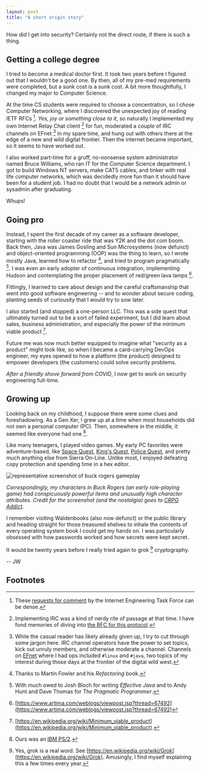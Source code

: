 ```yaml
---
layout: post
title: "A short origin story"
---
```

How did I get into security? Certainly not the direct route, if there is such a thing.

## Getting a college degree
I tried to become a medical doctor first. It took two years before I figured out that I wouldn't be a good one. By then, all of my pre-med requirements were completed, but a sunk cost is a sunk cost. A bit more thoughtfully, I changed my major to Computer Science.

At the time CS students were required to choose a concentration, so I chose Computer Networking, where I discovered the unexpected joy of reading IETF RFCs [^1]. _Yes, joy or something close to it_, so naturally I implemented my own Internet Relay Chat client [^2] for fun, moderated a couple of IRC channels on EFnet [^3] in my spare time, and hung out with others there at the edge of a new and wild digital frontier. Then the internet became important, so it seems to have worked out.

I also worked part-time for a gruff, no-nonsense system administrator named Bruce Williams, who ran IT for the Computer Science department. I got to build Windows NT servers, make CAT5 cables, and tinker with real life computer networks, which was decidedly more fun than it should have been for a student job. I had no doubt that I would be a network admin or sysadmin after graduating. 

Whups!

## Going pro
Instead, I spent the first decade of my career as a software developer, starting with the roller coaster ride that was Y2K and the dot com boom. Back then, Java was James Gosling and Sun Microsystems (now defunct) and object-oriented programming (OOP) was the thing to learn, so I wrote mostly Java, learned how to refactor [^4], and tried to program pragmatically [^5]. I was even an early adopter of continuous integration, implementing Hudson and contemplating the proper placement of red/green lava lamps [^6].

Fittingly, I learned to care about design and the careful craftsmanship that went into good software engineering -- and to wonder about secure coding, planting seeds of curiousity that I would try to sow later.

I also started (and stopped) a one-person LLC. This was a side quest that ultimately turned out to be a sort of failed experiment, but I did learn about sales, business administration, and especially the power of the minimum viable product [^7].

Future me was now much better equipped to imagine what "security as a product" might look like, so when I became a card-carrying DevOps engineer, my eyes opened to how a platform (the product) designed to empower developers (the customers) could solve security problems.

_After a friendly shove forward from COVID_, I now get to work on security engineering full-time.

## Growing up
Looking back on my childhood, I suppose there were some clues and foreshadowing. As a Gen Xer, I grew up at a time when most households did not own a personal computer (PC). Then, somewhere in the middle, it seemed like everyone had one [^8].

Like many teenagers, I played video games. My early PC favorites were adventure-based, like [Space Quest](https://en.wikipedia.org/wiki/Space_Quest_I), [King's Quest](https://en.wikipedia.org/wiki/King%27s_Quest_I), [Police Quest](https://en.wikipedia.org/wiki/Police_Quest:_In_Pursuit_of_the_Death_Angel), and pretty much anything else from Sierra On-Line. Unlike most, I enjoyed defeating copy protection and spending time in a hex editor. 

![representative screenshot of buck rogers gameplay](https://blogger.googleusercontent.com/img/b/R29vZ2xl/AVvXsEjdadxBWh2PA64UWy05e-utPX-p_nef0Baauf57rYfoA5xC0bqwiqawtfdKDXSsInp3JhsSmhtIir9uBaIN-j7Fq550-G97HYNwGx4zyWukJ5_ukCjAo6-QG6qdhKx1d_yLIe277QpBGGQ/s1600/start_129.png)

_Correspondingly, my characters in Buck Rogers (an early role-playing game) had conspicuously powerful items and unusually high character attributes. Credit for the screenshot (and the nostalgia) goes to [CRPG Addict](http://crpgaddict.blogspot.com/2020/08/buck-rogers-matrix-cubed-fourth-power.html)._

I remember visiting Waldenbooks (also now defunct) or the public library and heading straight for those treasured shelves to inhale the contents of every operating system book I could get my hands on. I was particularly obsessed with how passwords worked and how secrets were kept secret.

It would be twenty years before I really tried again to grok [^9] cryptography.

 -- JW

## Footnotes
[^1]: These [requests for comment](https://www.ietf.org/process/rfcs/) by the Internet Engineering Task Force can be dense.
[^2]: Implementing IRC was a kind of nerdy rite of passage at that time. I have fond memories of diving into [the RFC for this protocol](https://www.rfc-editor.org/rfc/rfc1459).
[^3]: While the casual reader has likely already given up, I try to cut through some jargon here. IRC channel operators have the power to set topics, kick out unruly members, and otherwise moderate a channel. Channels on [EFnet](https://en.wikipedia.org/wiki/EFnet) where I had ops included `#linux` and `#java`, two topics of my interest during those days at the frontier of the digital wild west.
[^4]: Thanks to Martin Fowler and his _Refactoring_ book.
[^5]: With much owed to Josh Bloch for writing _Effective Java_ and to Andy Hunt and Dave Thomas for _The Pragmatic Programmer_.
[^6]: [https://www.artima.com/weblogs/viewpost.jsp?thread=67492](https://www.artima.com/weblogs/viewpost.jsp?thread=67492)
[^7]: [https://en.wikipedia.org/wiki/Minimum_viable_product](https://en.wikipedia.org/wiki/Minimum_viable_product).
[^8]: Ours was an [IBM PS/2](https://en.wikipedia.org/wiki/IBM_PS/2).
[^9]: Yes, grok is a real word. See [https://en.wikipedia.org/wiki/Grok](https://en.wikipedia.org/wiki/Grok). Amusingly, I find myself explaining this a few times every year.

[bruce-staff-page]: https://web.archive.org/web/19980111100717/http://www.cis.uab.edu/info/staff/gbw/will.html

